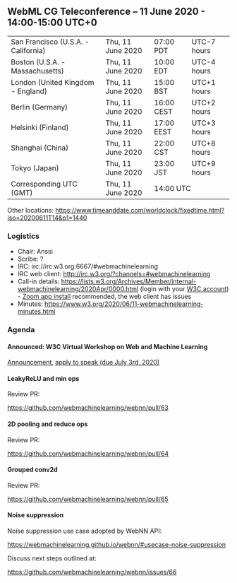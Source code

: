 ## WebML CG Teleconference – 11 June 2020 - 14:00-15:00 UTC+0

<table>
<tr><td> San Francisco (U.S.A. - California) <td> Thu, 11 June 2020 <td> 07:00 PDT <td> UTC-7 hours
<tr><td> Boston (U.S.A. - Massachusetts) <td> Thu, 11 June 2020 <td> 10:00 EDT <td> UTC-4 hours
<tr><td> London (United Kingdom - England) <td> Thu, 11 June 2020 <td> 15:00 BST <td> UTC+1 hours
<tr><td> Berlin (Germany) <td> Thu, 11 June 2020 <td> 16:00 CEST <td> UTC+2 hours
<tr><td> Helsinki (Finland) <td> Thu, 11 June 2020 <td> 17:00 EEST <td> UTC+3 hours
<tr><td> Shanghai (China) <td> Thu, 11 June 2020 <td> 22:00 CST <td> UTC+8 hours
<tr><td> Tokyo (Japan) <td> Thu, 11 June 2020 <td> 23:00 JST <td> UTC+9 hours
<tr><td> Corresponding UTC (GMT) <td> Thu, 11 June 2020 <td colspan=2> 14:00 UTC
</table>

Other locations: https://www.timeanddate.com/worldclock/fixedtime.html?iso=20200611T14&p1=1440

### Logistics

* Chair: Anssi
* Scribe: ?
* IRC: irc://irc.w3.org:6667/#webmachinelearning
* IRC web client: http://irc.w3.org/?channels=#webmachinelearning
* Call-in details: https://lists.w3.org/Archives/Member/internal-webmachinelearning/2020Apr/0000.html (login with your [W3C account](https://www.w3.org/Help/Account/)) - [Zoom app install](https://zoom.us/download) recommended, the web client has issues
* Minutes: https://www.w3.org/2020/06/11-webmachinelearning-minutes.html

### Agenda

#### Announced: W3C Virtual Workshop on Web and Machine Learning

[Announcement](https://www.w3.org/blog/news/archives/8575), [apply to speak (due July 3rd, 2020)](https://www.w3.org/2020/06/machine-learning-workshop/speakers.html#submit)

#### LeakyReLU and min ops

Review PR:

https://github.com/webmachinelearning/webnn/pull/63


#### 2D pooling and reduce ops

Review PR:

https://github.com/webmachinelearning/webnn/pull/64

#### Grouped conv2d

Review PR:

https://github.com/webmachinelearning/webnn/pull/65

#### Noise suppression

Noise suppression use case adopted by WebNN API:

https://webmachinelearning.github.io/webnn/#usecase-noise-suppression

Discuss next steps outlined at:

https://github.com/webmachinelearning/webnn/issues/66
